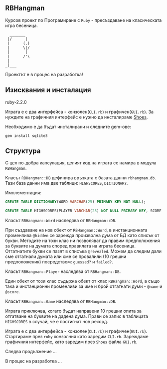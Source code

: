 ## RBHangman

Курсов проект по Програмиране с `Ruby` - пресъздаване на класическата игра бесеница.

```
  _______
 |/      |
 |      (.)
 |      \|/
 |       |
 |      /'\
 |
_|___
```
Проектът е в процес на разработка!

## Изисквания и инсталация

ruby-2.2.0

Играта е с два интерфейса - конзолен(`CLI.rb`) и графичен(`GUI.rb`). За нуждите на графичния интерфейс е нужно да инсталираме [Shoes](http://shoesrb.com/).

Необходимо е да бъдат инсталирани и следните gem-ове:

`gem install sqlite3`


## Структура

С цел по-добра капсулация, целият код на играта се намира в модула `RBHangman`.

Класът `RBHangman::DB` дефинира връзката с базата данни `rbhangman.db`. Тази база данни има две таблици: `HIGHSCORES`, `DICTIONARY`.

Имплементация: 

```SQL
CREATE TABLE DICTIONARY(WORD VARCHAR(25) PRIMARY KEY NOT NULL);
```
```SQL
CREATE TABLE HIGHSCORES(PLAYER VARCHAR(25) NOT NULL PRIMARY KEY, SCORE INTEGER NOT NULL);
```

Класът `RBHangman::Word` наследява от `RBHangman::DB`.

При създаване на нов обект от `RBHangman::Word`, в инстанционната променлива `@hidden` се зарежда произволна дума от БД като списък от букви. Методите на този клас ни позволяват да правим предположения за буквите на думата според правилата на играта бесеница. Отгатнатите букви се пазят в списъка `@revealed`. Можем да следим дали сме отгатнали думата или сме се провалили (10 грешни предположения) посредством: `guessed?` и  `failed?`. 

Класът `RBHangman::Player` наследява от `RBHangman::DB`. 

Един обект от този клас съдържа обект от клас `RBHangman::Word`, а също така и инстанционни променливи за име и брой отгатнати думи - `@name` и `@score`.

Класът `RBHangman::Game` наследява от `RBHangman::DB`.

Играта приключва, когато бъдат направени 10 грешни опита за отгатване на буквите на дадена дума. Прави се запис в таблицата `HIGHSCORES` в случай, че е постигнат нов рекорд.



Играта е с два интерфейса - конзолен(`CLI.rb`) и графичен(`GUI.rb`). Стартираме през `ruby` конзолния като заредим `CLI.rb`. Зареждаме графичния интерфейс, като заредим през `Shoes` файла `GUI.rb`.



Следва продължение ...

В процес на разработка ...





